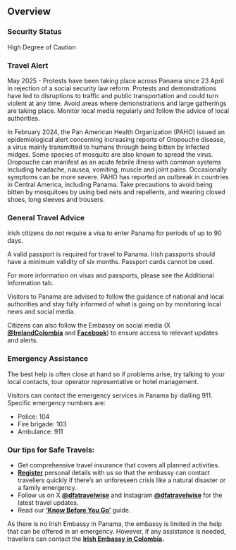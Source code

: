 ## Overview

### **Security Status**

High Degree of Caution

### **Travel Alert**

May 2025 - Protests have been taking place across Panama since 23 April in rejection of a social security law reform. Protests and demonstrations have led to disruptions to traffic and public transportation and could turn violent at any time. Avoid areas where demonstrations and large gatherings are taking place. Monitor local media regularly and follow the advice of local authorities.

In February 2024, the Pan American Health Organization (PAHO) issued an epidemiological alert concerning increasing reports of Oropouche disease, a virus mainly transmitted to humans through being bitten by infected midges. Some species of mosquito are also known to spread the virus. Oropouche can manifest as an acute febrile illness with common systems including headache, nausea, vomiting, muscle and joint pains. Occasionally symptoms can be more severe. PAHO has reported an outbreak in countries in Central America, including Panama. Take precautions to avoid being bitten by mosquitoes by using bed nets and repellents, and wearing closed shoes, long sleeves and trousers.

### **General Travel Advice**

Irish citizens do not require a visa to enter Panama for periods of up to 90 days.

A valid passport is required for travel to Panama. Irish passports should have a minimum validity of six months. Passport cards cannot be used.

For more information on visas and passports, please see the Additional Information tab.

Visitors to Panama are advised to follow the guidance of national and local authorities and stay fully informed of what is going on by monitoring local news and social media.

Citizens can also follow the Embassy on social media (X [**@IrelandColombia**](https://www.google.ie/url?sa=t&rct=j&q=&esrc=s&source=web&cd=&cad=rja&uact=8&ved=2ahUKEwjS1oWB9fX_AhXUglwKHbWjAnMQFnoECBEQAQ&url=https%3A%2F%2Ftwitter.com%2Fembcol_ireland%3Flang%3Den&usg=AOvVaw3tqsCw8HbvFU-NYUwx1ud8&opi=89978449) and [**Facebook**](https://www.google.ie/url?sa=t&source=web&cd=&cad=rja&uact=8&ved=2ahUKEwjitrWg9fX_AhWYZsAKHU-lAHEQFnoECBcQAQ&url=https%3A%2F%2Fwww.facebook.com%2FIrelandColombia%2F&usg=AOvVaw2-sceRCVlAueHUi1b1lC3n&opi=89978449)) to ensure access to relevant updates and alerts.

### **Emergency Assistance**

The best help is often close at hand so if problems arise, try talking to your local contacts, tour operator representative or hotel management.

Visitors can contact the emergency services in Panama by dialling 911. Specific emergency numbers are:

* Police: 104
* Fire brigade: 103
* Ambulance: 911

### **Our tips for Safe Travels:**

* Get comprehensive travel insurance that covers all planned activities.
* [**Register**](/en/dfa/overseas-travel/citizens-registration/) personal details with us so that the embassy can contact travellers quickly if there’s an unforeseen crisis like a natural disaster or a family emergency.
* Follow us on X [**@dfatravelwise**](https://www.twitter.com/DFATravelWise) and Instagram [**@dfatravelwise**](https://www.instagram.com/dfatravelwise/) for the latest travel updates.
* Read our [**‘Know Before You Go’**](/en/dfa/overseas-travel/know-before-you-go/) guide.

As there is no Irish Embassy in Panama, the embassy is limited in the help that can be offered in an emergency. However, if any assistance is needed, travellers can contact the [**Irish Embassy in Colombia**](/en/colombia/bogota/)**.**